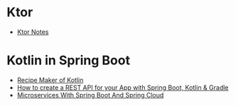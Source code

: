 # Ktor
- [Ktor Notes](../ktor/README.md)

# Kotlin in Spring Boot
- [Recipe Maker of Kotlin](56184849c38d44329fea419595819cab.md)
- [How to create a REST API for your App with Spring Boot, Kotlin & Gradle](56184849c38d44329fea419595819cab.md)
- [Microservices With Spring Boot And Spring Cloud](52d4fe1bf27241b686c92117e32a67e6.md)
